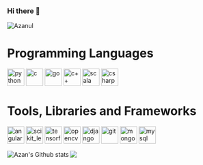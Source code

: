 ### Hi there 👋

<!--
**Azanul/Azanul** is a ✨ _special_ ✨ repository because its `README.md` (this file) appears on your GitHub profile.

Here are some ideas to get you started:

- 🔭 I’m currently working on ...
- 🌱 I’m currently learning ...
- 👯 I’m looking to collaborate on ...
- 🤔 I’m looking for help with ...
- 💬 Ask me about ...
- 📫 How to reach me: ...
- 😄 Pronouns: ...
- ⚡ Fun fact: ...
-->
<img src="https://komarev.com/ghpvc/?username=Azanul" alt="Azanul"/>
<h1>Programming Languages</h1>
<p align="left">
  <img src="https://devicons.github.io/devicon/devicon.git/icons/python/python-original.svg" alt="python" width="40" height="40"/>
  <img src="https://devicons.github.io/devicon/devicon.git/icons/c/c-original.svg" alt="c" width="40" height="40"/>
  <img src="https://devicons.github.io/devicon/devicon.git/icons/go/go-original.svg" alt="go" width="40" height="40"/>
  <img src="https://devicons.github.io/devicon/devicon.git/icons/cplusplus/cplusplus-original.svg" alt="c++" width="40" height="40"/>
  <img src="https://devicons.github.io/devicon/devicon.git/icons/scala/scala-original.svg" alt="scala" width="40" height="40"/>
  <img src="https://devicons.github.io/devicon/devicon.git/icons/csharp/csharp-original.svg" alt="csharp" width="40" height="40"/>
</p>
<h1>Tools, Libraries and Frameworks</h1>
<p align="left">
  <img src="https://devicons.github.io/devicon/devicon.git/icons/angularjs/angularjs-original.svg" alt="angularjs" width="40" height="40"/>
  <img src="https://upload.wikimedia.org/wikipedia/commons/0/05/Scikit_learn_logo_small.svg" alt="scikit_learn" width="40" height="40"/>
  <img src="https://www.vectorlogo.zone/logos/tensorflow/tensorflow-icon.svg" alt="tensorflow" width="40" height="40"/>
  <img src="https://www.vectorlogo.zone/logos/opencv/opencv-icon.svg" alt="opencv" width="40" height="40"/>
  <img src="https://devicons.github.io/devicon/devicon.git/icons/django/django-original.svg" alt="django" width="40" height="40"/>
  <img src="https://www.vectorlogo.zone/logos/git-scm/git-scm-icon.svg" alt="git" width="40" height="40"/>
  <img src="https://devicons.github.io/devicon/devicon.git/icons/mongodb/mongodb-original.svg" alt="mongodb" width="40" height="40"/>
  <img src="https://devicons.github.io/devicon/devicon.git/icons/mysql/mysql-original-wordmark.svg" alt="mysql" width="40" height="40"/>
  </p>
<img
align="left"
alt="Azan's Github stats"
src="https://github-readme-stats.vercel.app/api?username=Azanul&show_icons=true&hide_border=true&count_private=true&bg_color=0,b70501,e20705,e20705,b70501&title_color=000000&text_color=000000&icon_color=000000"/>
<img align="center" src="https://github-readme-stats.vercel.app/api/top-langs/?username=Azanul&bg_color=0,b70501,e20705,e20705,b70501&title_color=000000&text_color=000000&icon_color=000000&&layout=compact" />
